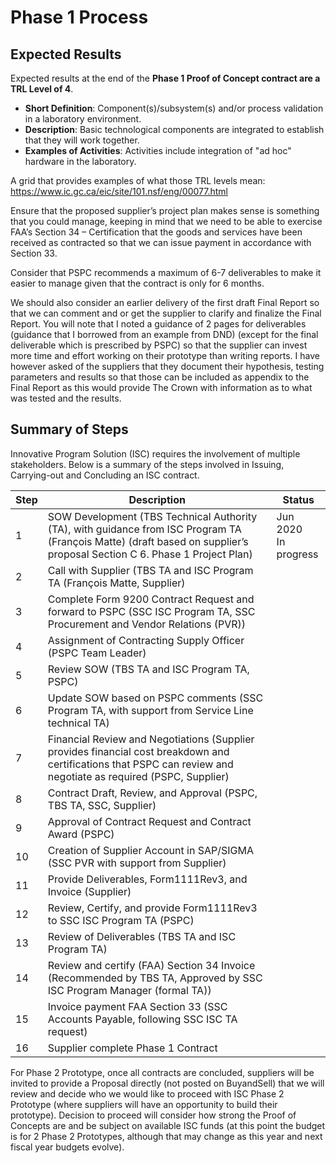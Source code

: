 # Phase 1 Process

## Expected Results

Expected results at the end of the **Phase 1 Proof of Concept contract are a TRL Level of 4**. 
*	**Short Definition**: Component(s)/subsystem(s) and/or process validation in a laboratory environment.
*	**Description**: Basic technological components are integrated to establish that they will work together.
*	**Examples of Activities**: Activities include integration of "ad hoc" hardware in the laboratory.

A grid that provides examples of what those TRL levels mean: <br>
https://www.ic.gc.ca/eic/site/101.nsf/eng/00077.html

Ensure that the proposed supplier’s project plan makes sense is something that you could manage, keeping in mind that we need to be able to exercise FAA’s Section 34 – Certification that the goods and services have been received as contracted so that we can issue payment in accordance with Section 33.

Consider that PSPC recommends a maximum of 6-7 deliverables to make it easier to manage given that the contract is only for 6 months. 

We should also consider an earlier delivery of the first draft Final Report so that we can comment and or get the supplier to clarify and finalize the Final Report. You will note that I noted a guidance of 2 pages for deliverables (guidance that I borrowed from an example from DND) (except for the final deliverable which is prescribed by PSPC) so that the supplier can invest more time and effort working on their prototype than writing reports. I have however asked of the suppliers that they document their hypothesis, testing parameters and results so that those can be included as appendix to the Final Report as this would provide The Crown with information as to what was tested and the results.

## Summary of Steps

Innovative Program Solution (ISC) requires the involvement of multiple stakeholders. Below is a summary of the steps involved in Issuing, Carrying-out and Concluding an ISC contract.

| Step | Description | Status |
| ---- | ----------- | ------ |
| 1    | SOW Development (TBS Technical Authority (TA), with guidance from ISC Program TA (François Matte) (draft based on supplier’s proposal Section C 6. Phase 1 Project Plan) | Jun 2020 <br>In progress |
| 2    | Call with Supplier (TBS TA and ISC Program TA (François Matte, Supplier) | |
| 3    | Complete Form 9200 Contract Request and forward to PSPC (SSC ISC Program TA, SSC Procurement and Vendor Relations (PVR)) | |
| 4    | Assignment of Contracting Supply Officer (PSPC Team Leader) | |
| 5    | Review SOW (TBS TA and ISC Program TA, PSPC) | |
| 6    | Update SOW based on PSPC comments (SSC Program TA, with support from Service Line technical TA) | |
| 7    | Financial Review and Negotiations (Supplier provides financial cost breakdown and certifications that PSPC can review and negotiate as required (PSPC, Supplier) | |
| 8    | Contract Draft, Review, and Approval (PSPC, TBS TA, SSC, Supplier) | |
| 9    | Approval of Contract Request and Contract Award (PSPC) | |
| 10   | Creation of Supplier Account in SAP/SIGMA (SSC PVR with support from Supplier) | |
| 11   | Provide Deliverables, Form1111Rev3, and Invoice (Supplier) | |
| 12   | Review, Certify, and provide Form1111Rev3 to SSC ISC Program TA (PSPC) | |
| 13   | Review of Deliverables (TBS TA and ISC Program TA) | |
| 14   | Review and certify (FAA) Section 34 Invoice (Recommended by TBS TA, Approved by SSC ISC Program Manager (formal TA)) | |
| 15   | Invoice payment FAA Section 33 (SSC Accounts Payable, following SSC ISC TA request) | |
| 16   | Supplier complete Phase 1 Contract | |

For Phase 2 Prototype, once all contracts are concluded, suppliers will be invited to provide a Proposal directly (not posted on BuyandSell) that we will review and decide who we would like to proceed with ISC Phase 2 Prototype (where suppliers will have an opportunity to build their prototype). Decision to proceed will consider how strong the Proof of Concepts are and be subject on available ISC funds (at this point the budget is for 2 Phase 2 Prototypes, although that may change as this year and next fiscal year budgets evolve).
